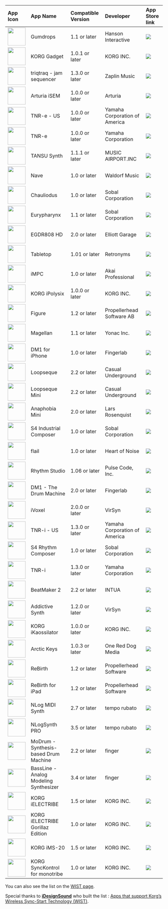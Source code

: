 | **App Icon**| **App Name** | **Compatible Version** | **Developer**  | **App Store link**  |
|:------------|:-------------|:-----------------------|:---------------|:--------------------|
| <img src='http://a1337.phobos.apple.com/us/r30/Purple3/v4/b9/b3/6d/b9b36dfb-6cde-4212-cf58-fb3e9bb6d4ce/Icon-72.png' width='57' /> | Gumdrops     | 1.1 or later           | Hanson Interactive | [![](http://ax.phobos.apple.com.edgesuite.net/images/web/linkmaker/badge_appstore-lrg.gif)](https://itunes.apple.com/app/id732635007)|
| <img src='http://a624.phobos.apple.com/us/r30/Purple4/v4/64/0d/49/640d494a-5345-ddb1-a903-a10b0020c29b/AppIcon72x72_ipad.png' width='57' /> | KORG Gadget  | 1.0.1 or later         | KORG INC.      | [![](http://ax.phobos.apple.com.edgesuite.net/images/web/linkmaker/badge_appstore-lrg.gif)](https://itunes.apple.com/app/id791077159)|
| <img src='http://a1291.phobos.apple.com/us/r30/Purple4/v4/6e/c9/eb/6ec9ebc9-91df-8aa6-4e31-c450b18856ee/Icon.png' width='57' /> | triqtraq - jam sequencer | 1.3.0 or later         | Zaplin Music   | [![](http://ax.phobos.apple.com.edgesuite.net/images/web/linkmaker/badge_appstore-lrg.gif)](https://itunes.apple.com/app/id488578848)|
| <img src='http://a748.phobos.apple.com/us/r30/Purple4/v4/bc/bc/09/bcbc0972-2088-679a-a7a4-e9c44cd4ac69/ISEM_icon_72x72_grey.png' width='57' /> | Arturia iSEM | 1.0.0 or later         | Arturia        | [![](http://ax.phobos.apple.com.edgesuite.net/images/web/linkmaker/badge_appstore-lrg.gif)](https://itunes.apple.com/app/id673921187)|
| <img src='http://a38.phobos.apple.com/us/r30/Purple6/v4/44/e9/fc/44e9fc0a-7fee-e123-cd2d-66b31cad7ee5/icon_120_iphone_icon_RETINA.png' width='57' /> | TNR-e - US   | 1.0.0 or later         | Yamaha Corporation of America | [![](http://ax.phobos.apple.com.edgesuite.net/images/web/linkmaker/badge_appstore-lrg.gif)](https://itunes.apple.com/app/id723243013)|
| <img src='http://a218.phobos.apple.com/us/r30/Purple4/v4/d0/a3/7a/d0a37ab3-f842-7231-fa31-93fc8c04e103/icon_120_iphone_icon_RETINA.png' width='57' /> | TNR-e        | 1.0.0 or later         | Yamaha Corporation | [![](http://ax.phobos.apple.com.edgesuite.net/images/web/linkmaker/badge_appstore-lrg.gif)](https://itunes.apple.com/app/id715319004)|
| <img src='http://a1722.phobos.apple.com/us/r30/Purple4/v4/31/9a/af/319aafff-dec0-645d-4c26-0411f8df30e8/Icon.png' width='57' /> | TANSU Synth  | 1.1.1 or later         | MUSIC AIRPORT.INC | [![](http://ax.phobos.apple.com.edgesuite.net/images/web/linkmaker/badge_appstore-lrg.gif)](https://itunes.apple.com/app/id564763430)|
| <img src='http://a1986.phobos.apple.com/us/r1000/048/Purple/v4/e4/d0/8e/e4d08e38-ba43-3ebc-61ff-155e317ad373/NWaveIcon.png' width='57' /> | Nave         | 1.0 or later           | Waldorf Music  | [![](http://ax.phobos.apple.com.edgesuite.net/images/web/linkmaker/badge_appstore-lrg.gif)](https://itunes.apple.com/app/id596036905)|
| <img src='http://a339.phobos.apple.com/us/r1000/113/Purple/v4/ca/78/f8/ca78f80d-8c32-a725-a566-5199ff00f21c/icon.png' width='57' /> | Chauliodus   | 1.0 or later           | Sobal Corporation | [![](http://ax.phobos.apple.com.edgesuite.net/images/web/linkmaker/badge_appstore-lrg.gif)](https://itunes.apple.com/app/id608732981)|
| <img src='http://a975.phobos.apple.com/us/r1000/079/Purple/v4/d7/ca/e1/d7cae193-3e1d-cfa2-60ad-9c954281be17/icon-72.png' width='57' /> | Eurypharynx  | 1.1 or later           | Sobal Corporation | [![](http://ax.phobos.apple.com.edgesuite.net/images/web/linkmaker/badge_appstore-lrg.gif)](https://itunes.apple.com/app/id574352630)|
| <img src='http://a1796.phobos.apple.com/us/r1000/068/Purple2/v4/c5/af/9e/c5af9e61-cbee-9357-0f26-188d6e7508b1/icon57.png' width='57' /> | EGDR808 HD   | 2.0 or later           | Elliott Garage | [![](http://ax.phobos.apple.com.edgesuite.net/images/web/linkmaker/badge_appstore-lrg.gif)](https://itunes.apple.com/app/id454709863)|
| <img src='http://a530.phobos.apple.com/us/r1000/070/Purple/v4/f6/4a/e3/f64ae334-e9b1-bdbe-3e9a-0fce3fa0d140/tabletop-icon-72.png' width='57' /> | Tabletop     | 1.01 or later          | Retronyms      | [![](http://ax.phobos.apple.com.edgesuite.net/images/web/linkmaker/badge_appstore-lrg.gif)](https://itunes.apple.com/app/id436080882)|
| <img src='http://a133.phobos.apple.com/us/r30/Purple/v4/2a/46/35/2a4635a1-e9ea-9397-a70c-0afb8a5ea44a/Icon-72.png' width='57' /> | iMPC         | 1.0 or later           | Akai Professional | [![](http://ax.phobos.apple.com.edgesuite.net/images/web/linkmaker/badge_appstore-lrg.gif)](https://itunes.apple.com/app/id584548447)|
| <img src='http://a221.phobos.apple.com/us/r1000/109/Purple/v4/34/75/42/347542d8-0715-0a1c-a07c-13706703e16c/icon72.png' width='57' /> | KORG iPolysix | 1.0.0 or later         | KORG INC.      | [![](http://ax.phobos.apple.com.edgesuite.net/images/web/linkmaker/badge_appstore-lrg.gif)](https://itunes.apple.com/app/id579232173)|
| <img src='http://a290.phobos.apple.com/us/r1000/112/Purple/v4/a2/17/33/a2173378-ba71-ba21-23a6-77a2c36950f8/icon.png' width='57' /> | Figure       | 1.2 or later           | Propellerhead Software AB | [![](http://ax.phobos.apple.com.edgesuite.net/images/web/linkmaker/badge_appstore-lrg.gif)](https://itunes.apple.com/app/id511269223)|
| <img src='http://a3.mzstatic.com/us/r1000/065/Purple/v4/3b/b6/fd/3bb6fda4-a5b3-c287-06e3-665a2b70f9db/Icon.png' width='57' /> | Magellan     | 1.1 or later           | Yonac Inc.     | [![](http://ax.phobos.apple.com.edgesuite.net/images/web/linkmaker/badge_appstore-lrg.gif)](https://itunes.apple.com/app/id544119998)|
| <img src='http://a4.mzstatic.com/us/r30/Purple/v4/33/0d/aa/330daad9-c052-62ef-d566-a0f0dc92da45/Icon.png' width='57' /> | DM1 for iPhone | 1.0 or later           | Fingerlab      | [![](http://ax.phobos.apple.com.edgesuite.net/images/web/linkmaker/badge_appstore-lrg.gif)](https://itunes.apple.com/app/id526650611)|
| <img src='http://a5.mzstatic.com/us/r1000/062/Purple/v4/d7/a4/a9/d7a4a93d-2bd0-6bb8-d415-74ae471d0e3c/Icon.png' width='57' /> | Loopseque    | 2.2 or later           | Casual Underground | [![](http://ax.phobos.apple.com.edgesuite.net/images/web/linkmaker/badge_appstore-lrg.gif)](https://itunes.apple.com/app/id384127919)|
| <img src='http://a1.mzstatic.com/us/r1000/111/Purple/v4/3b/aa/8a/3baa8ae8-601b-41fa-883a-acb3381f93b4/Icon.png' width='57' /> | Loopseque Mini | 2.2 or later           | Casual Underground | [![](http://ax.phobos.apple.com.edgesuite.net/images/web/linkmaker/badge_appstore-lrg.gif)](https://itunes.apple.com/app/id406130470)|
| <img src='http://a4.mzstatic.com/us/r1000/067/Purple/v4/c7/bd/06/c7bd0653-7a37-3f52-ebdf-aff5787758d7/icon_phone.png' width='57' /> | Anaphobia Mini | 2.0 or later           | Lars Rosenquist | [![](http://ax.phobos.apple.com.edgesuite.net/images/web/linkmaker/badge_appstore-lrg.gif)](https://itunes.apple.com/app/id483608886)|
| <img src='http://a4.mzstatic.com/us/r1000/094/Purple/v4/81/f6/f5/81f6f576-588f-f6a1-e327-56b0ce5df68e/icon-72.png' width='57' /> | S4 Industrial Composer | 1.0 or later           | Sobal Corporation | [![](http://ax.phobos.apple.com.edgesuite.net/images/web/linkmaker/badge_appstore-lrg.gif)](https://itunes.apple.com/app/id514507744)|
| <img src='http://a3.mzstatic.com/us/r1000/095/Purple/07/3e/ac/mzi.aiuqpmua.png' width='57' /> | flail        | 1.0 or later           | Heart of Noise | [![](http://ax.phobos.apple.com.edgesuite.net/images/web/linkmaker/badge_appstore-lrg.gif)](https://itunes.apple.com/app/id481672660)|
| <img src='http://a1.mzstatic.com/us/r1000/095/Purple/6a/d3/08/mzi.snrnvewg.png' width='57' /> | Rhythm Studio | 1.06 or later          | Pulse Code, Inc. | [![](http://ax.phobos.apple.com.edgesuite.net/images/web/linkmaker/badge_appstore-lrg.gif)](https://itunes.apple.com/app/id454361459)|
| <img src='http://a1.mzstatic.com/us/r1000/112/Purple/ce/90/ce/mzi.tpkfguxj.png' width='57' /> | DM1 - The Drum Machine | 2.0 or later           | Fingerlab      | [![](http://ax.phobos.apple.com.edgesuite.net/images/web/linkmaker/badge_appstore-lrg.gif)](https://itunes.apple.com/app/id431573951)|
| <img src='http://a5.mzstatic.com/us/r1000/091/Purple/ef/b5/2f/mzi.srwskhsv.png' width='57' /> | iVoxel       | 2.0.0 or later         | VirSyn         | [![](http://ax.phobos.apple.com.edgesuite.net/images/web/linkmaker/badge_appstore-lrg.gif)](https://itunes.apple.com/app/id382428641)|
| <img src='http://a4.mzstatic.com/us/r1000/104/Purple/c9/49/0b/mzi.buibfwke.png' width='57' /> | TNR-i - US   | 1.3.0 or later         | Yamaha Corporation of America | [![](http://ax.phobos.apple.com.edgesuite.net/images/web/linkmaker/badge_appstore-lrg.gif)](https://itunes.apple.com/app/id441340244)|
| <img src='http://a1.mzstatic.com/us/r1000/085/Purple/e4/72/a6/mzi.nilnnlap.png' width='57' /> | S4 Rhythm Composer | 1.0 or later           | Sobal Corporation | [![](http://ax.phobos.apple.com.edgesuite.net/images/web/linkmaker/badge_appstore-lrg.gif)](https://itunes.apple.com/app/id490051750)|
| <img src='http://a3.mzstatic.com/us/r1000/093/Purple/c9/49/0b/mzi.yaodfbye.png' width='57' /> | TNR-i        | 1.3.0 or later         | Yamaha Corporation | [![](http://ax.phobos.apple.com.edgesuite.net/images/web/linkmaker/badge_appstore-lrg.gif)](https://itunes.apple.com/app/id406297563)|
| <img src='http://a2.mzstatic.com/us/r1000/086/Purple/c4/02/1c/mzi.pzwdltty.png' width='57' /> | BeatMaker 2  | 2.2 or later           | INTUA          | [![](http://ax.phobos.apple.com.edgesuite.net/images/web/linkmaker/badge_appstore-lrg.gif)](https://itunes.apple.com/app/id417020234)|
| <img src='http://a2.mzstatic.com/us/r1000/116/Purple/e5/7a/7a/mzi.pzcwfwej.png' width='57' /> | Addictive Synth | 1.2.0 or later         | VirSyn         | [![](http://ax.phobos.apple.com.edgesuite.net/images/web/linkmaker/badge_appstore-lrg.gif)](https://itunes.apple.com/app/id447072653)|
| <img src='http://a5.mzstatic.com/us/r1000/085/Purple/07/09/65/mzi.kjswoauh.png' width='57' /> | KORG iKaossilator | 1.0.0 or later         | KORG INC.      | [![](http://ax.phobos.apple.com.edgesuite.net/images/web/linkmaker/badge_appstore-lrg.gif)](https://itunes.apple.com/app/id452559831)|
| <img src='http://a1.mzstatic.com/us/r1000/079/Purple/1d/ef/2e/mzi.iycvpgui.png' width='57' /> | Arctic Keys  | 1.0.3 or later         | One Red Dog Media | [![](http://ax.phobos.apple.com.edgesuite.net/images/web/linkmaker/badge_appstore-lrg.gif)](https://itunes.apple.com/app/id457216963)|
| <img src='http://a5.mzstatic.com/us/r1000/077/Purple/ec/66/e3/mzi.mnepbvfk.png' width='57' /> | ReBirth      | 1.2 or later           | Propellerhead Software | [![](http://ax.phobos.apple.com.edgesuite.net/images/web/linkmaker/badge_appstore-lrg.gif)](https://itunes.apple.com/app/id368199125)|
| <img src='http://a2.mzstatic.com/us/r1000/063/Purple/29/4a/c1/mzi.ynxmpbkt.png' width='57' /> | ReBirth for iPad | 1.2 or later           | Propellerhead Software | [![](http://ax.phobos.apple.com.edgesuite.net/images/web/linkmaker/badge_appstore-lrg.gif)](https://itunes.apple.com/app/id401704148)|
| <img src='http://a3.mzstatic.com/us/r1000/072/Purple/ec/69/dc/mzi.zfuaallr.png' width='57' /> | NLog MIDI Synth | 2.7 or later           | tempo rubato   | [![](http://ax.phobos.apple.com.edgesuite.net/images/web/linkmaker/badge_appstore-lrg.gif)](https://itunes.apple.com/app/id391268291)|
| <img src='http://a4.mzstatic.com/us/r1000/090/Purple/c6/f5/8d/mzi.sxcyqlhj.png' width='57' /> | NLogSynth PRO | 3.5 or later           | tempo rubato   | [![](http://ax.phobos.apple.com.edgesuite.net/images/web/linkmaker/badge_appstore-lrg.gif)](https://itunes.apple.com/app/id393879841)|
| <img src='http://a1.mzstatic.com/us/r1000/095/Purple/18/ec/42/mzi.srbsvvaq.png' width='57' /> | MoDrum - Synthesis-based Drum Machine | 2.2 or later           | finger         | [![](http://ax.phobos.apple.com.edgesuite.net/images/web/linkmaker/badge_appstore-lrg.gif)](https://itunes.apple.com/app/id408872480)|
| <img src='http://a5.mzstatic.com/us/r1000/117/Purple/75/9f/87/mzi.lqefytqh.png' width='57' /> | BassLine - Analog Modeling Synthesizer | 3.4 or later           | finger         | [![](http://ax.phobos.apple.com.edgesuite.net/images/web/linkmaker/badge_appstore-lrg.gif)](https://itunes.apple.com/app/id298147000)|
| <img src='http://a4.mzstatic.com/us/r1000/035/Purple/1f/9d/41/mzi.wyuouvpz.png' width='57' /> | KORG iELECTRIBE | 1.5 or later           | KORG INC.      | [![](http://ax.phobos.apple.com.edgesuite.net/images/web/linkmaker/badge_appstore-lrg.gif)](https://itunes.apple.com/app/id363714043)|
| <img src='http://a2.mzstatic.com/us/r1000/011/Purple/59/51/cc/mzi.pxwmehty.png' width='57' /> | KORG iELECTRIBE Gorillaz Edition | 1.0 or later           | KORG INC.      | [![](http://ax.phobos.apple.com.edgesuite.net/images/web/linkmaker/badge_appstore-lrg.gif)](https://itunes.apple.com/app/id430288460)|
| <img src='http://a3.mzstatic.com/us/r1000/052/Purple/e3/b6/fe/mzi.orqxxwyt.png' width='57' /> | KORG iMS-20  | 1.5 or later           | KORG INC.      | [![](http://ax.phobos.apple.com.edgesuite.net/images/web/linkmaker/badge_appstore-lrg.gif)](https://itunes.apple.com/app/id401142966)|
| <img src='http://a5.mzstatic.com/us/r1000/060/Purple/5d/06/58/mzi.vjmiqesf.png' width='57' /> | KORG SyncKontrol for monotribe | 1.0 or later           | KORG INC.      | [![](http://ax.phobos.apple.com.edgesuite.net/images/web/linkmaker/badge_appstore-lrg.gif)](https://itunes.apple.com/app/id438617344)|

You can also see the list on the [WIST page](http://www.korguser.net/wist).

Special thanks to **[iDesignSound](http://www.idesignsound.com/)** who built the list : [Apps that support Korg’s Wireless Sync-Start Technology (WIST)](http://www.idesignsound.com/apps/ios-audio/apps-that-support/apps-that-support-korgs-wireless-sync-start-technology-wist/).